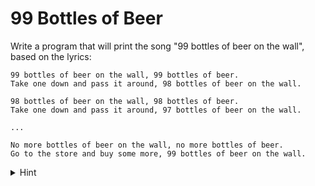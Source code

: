# 99 Bottles of Beer

Write a program that will print the song "99 bottles of beer on the wall", based on the lyrics:

```
99 bottles of beer on the wall, 99 bottles of beer.
Take one down and pass it around, 98 bottles of beer on the wall.

98 bottles of beer on the wall, 98 bottles of beer.
Take one down and pass it around, 97 bottles of beer on the wall.

...

No more bottles of beer on the wall, no more bottles of beer.
Go to the store and buy some more, 99 bottles of beer on the wall.
```

<details>

<summary>Hint</summary>

Consider using a `for loop` to help you.

</details>
